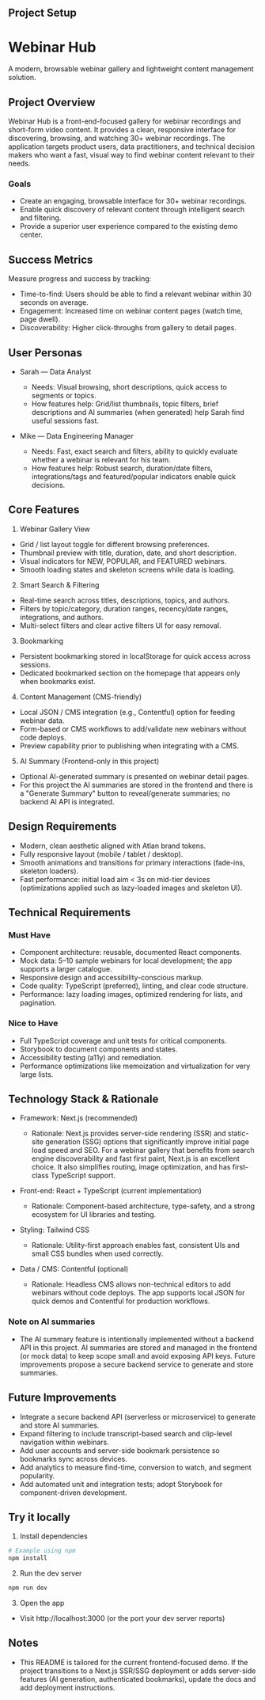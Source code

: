 ## Project Setup

# Webinar Hub

A modern, browsable webinar gallery and lightweight content management solution.

## Project Overview

Webinar Hub is a front-end-focused gallery for webinar recordings and short-form video content. It provides a clean, responsive interface for discovering, browsing, and watching 30+ webinar recordings. The application targets product users, data practitioners, and technical decision makers who want a fast, visual way to find webinar content relevant to their needs.

### Goals

- Create an engaging, browsable interface for 30+ webinar recordings.
- Enable quick discovery of relevant content through intelligent search and filtering.
- Provide a superior user experience compared to the existing demo center.

## Success Metrics

Measure progress and success by tracking:

- Time-to-find: Users should be able to find a relevant webinar within 30 seconds on average.
- Engagement: Increased time on webinar content pages (watch time, page dwell).
- Discoverability: Higher click-throughs from gallery to detail pages.

## User Personas

- Sarah — Data Analyst
	- Needs: Visual browsing, short descriptions, quick access to segments or topics.
	- How features help: Grid/list thumbnails, topic filters, brief descriptions and AI summaries (when generated) help Sarah find useful sessions fast.

- Mike — Data Engineering Manager
	- Needs: Fast, exact search and filters, ability to quickly evaluate whether a webinar is relevant for his team.
	- How features help: Robust search, duration/date filters, integrations/tags and featured/popular indicators enable quick decisions.

## Core Features

1. Webinar Gallery View
- Grid / list layout toggle for different browsing preferences.
- Thumbnail preview with title, duration, date, and short description.
- Visual indicators for NEW, POPULAR, and FEATURED webinars.
- Smooth loading states and skeleton screens while data is loading.

2. Smart Search & Filtering
- Real-time search across titles, descriptions, topics, and authors.
- Filters by topic/category, duration ranges, recency/date ranges, integrations, and authors.
- Multi-select filters and clear active filters UI for easy removal.

3. Bookmarking
- Persistent bookmarking stored in localStorage for quick access across sessions.
- Dedicated bookmarked section on the homepage that appears only when bookmarks exist.

4. Content Management (CMS-friendly)
- Local JSON / CMS integration (e.g., Contentful) option for feeding webinar data.
- Form-based or CMS workflows to add/validate new webinars without code deploys.
- Preview capability prior to publishing when integrating with a CMS.

5. AI Summary (Frontend-only in this project)
- Optional AI-generated summary is presented on webinar detail pages.
- For this project the AI summaries are stored in the frontend and there is a "Generate Summary" button to reveal/generate summaries; no backend AI API is integrated.

## Design Requirements

- Modern, clean aesthetic aligned with Atlan brand tokens.
- Fully responsive layout (mobile / tablet / desktop).
- Smooth animations and transitions for primary interactions (fade-ins, skeleton loaders).
- Fast performance: initial load aim < 3s on mid-tier devices (optimizations applied such as lazy-loaded images and skeleton UI).

## Technical Requirements

### Must Have

- Component architecture: reusable, documented React components.
- Mock data: 5–10 sample webinars for local development; the app supports a larger catalogue.
- Responsive design and accessibility-conscious markup.
- Code quality: TypeScript (preferred), linting, and clear code structure.
- Performance: lazy loading images, optimized rendering for lists, and pagination.

### Nice to Have

- Full TypeScript coverage and unit tests for critical components.
- Storybook to document components and states.
- Accessibility testing (a11y) and remediation.
- Performance optimizations like memoization and virtualization for very large lists.

## Technology Stack & Rationale

- Framework: Next.js (recommended)
	- Rationale: Next.js provides server-side rendering (SSR) and static-site generation (SSG) options that significantly improve initial page load speed and SEO. For a webinar gallery that benefits from search engine discoverability and fast first paint, Next.js is an excellent choice. It also simplifies routing, image optimization, and has first-class TypeScript support.

- Front-end: React + TypeScript (current implementation)
	- Rationale: Component-based architecture, type-safety, and a strong ecosystem for UI libraries and testing.

- Styling: Tailwind CSS
	- Rationale: Utility-first approach enables fast, consistent UIs and small CSS bundles when used correctly.

- Data / CMS: Contentful (optional)
	- Rationale: Headless CMS allows non-technical editors to add webinars without code deploys. The app supports local JSON for quick demos and Contentful for production workflows.

### Note on AI summaries
- The AI summary feature is intentionally implemented without a backend API in this project. AI summaries are stored and managed in the frontend (or mock data) to keep scope small and avoid exposing API keys. Future improvements propose a secure backend service to generate and store summaries.

## Future Improvements

- Integrate a secure backend API (serverless or microservice) to generate and store AI summaries.
- Expand filtering to include transcript-based search and clip-level navigation within webinars.
- Add user accounts and server-side bookmark persistence so bookmarks sync across devices.
- Add analytics to measure find-time, conversion to watch, and segment popularity.
- Add automated unit and integration tests; adopt Storybook for component-driven development.

## Try it locally

1. Install dependencies

```bash
# Example using npm
npm install
```

2. Run the dev server

```bash
npm run dev
```

3. Open the app

- Visit http://localhost:3000 (or the port your dev server reports)

## Notes

- This README is tailored for the current frontend-focused demo. If the project transitions to a Next.js SSR/SSG deployment or adds server-side features (AI generation, authenticated bookmarks), update the docs and add deployment instructions.
